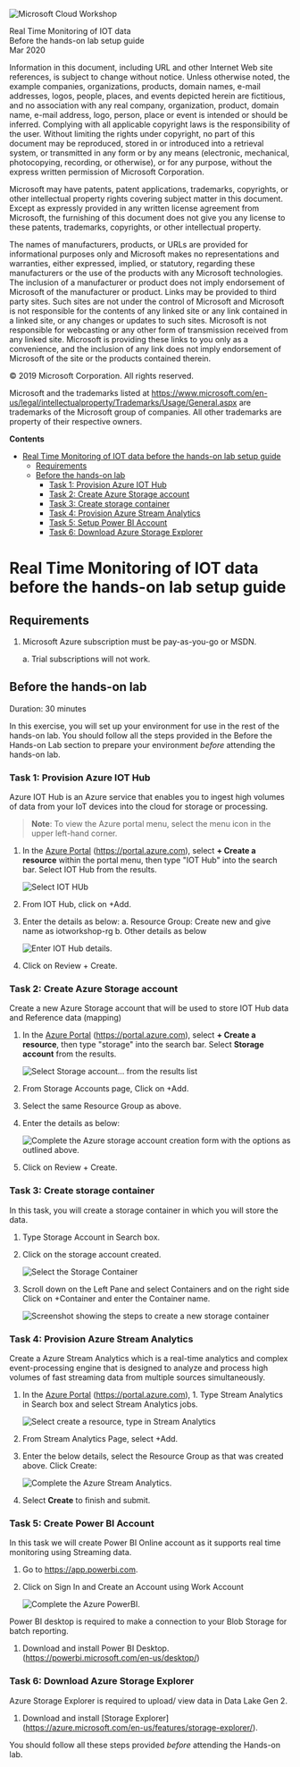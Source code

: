 ![Microsoft Cloud Workshop](https://github.com/Microsoft/MCW-Template-Cloud-Workshop/raw/master/Media/ms-cloud-workshop.png 'Microsoft Cloud Workshop')

<div class="MCWHeader1">
Real Time Monitoring of IOT data
</div>
    
<div class="MCWHeader2">
Before the hands-on lab setup guide
</div>

<div class="MCWHeader3">
Mar 2020
</div>

Information in this document, including URL and other Internet Web site references, is subject to change without notice. Unless otherwise noted, the example companies, organizations, products, domain names, e-mail addresses, logos, people, places, and events depicted herein are fictitious, and no association with any real company, organization, product, domain name, e-mail address, logo, person, place or event is intended or should be inferred. Complying with all applicable copyright laws is the responsibility of the user. Without limiting the rights under copyright, no part of this document may be reproduced, stored in or introduced into a retrieval system, or transmitted in any form or by any means (electronic, mechanical, photocopying, recording, or otherwise), or for any purpose, without the express written permission of Microsoft Corporation.

Microsoft may have patents, patent applications, trademarks, copyrights, or other intellectual property rights covering subject matter in this document. Except as expressly provided in any written license agreement from Microsoft, the furnishing of this document does not give you any license to these patents, trademarks, copyrights, or other intellectual property.

The names of manufacturers, products, or URLs are provided for informational purposes only and Microsoft makes no representations and warranties, either expressed, implied, or statutory, regarding these manufacturers or the use of the products with any Microsoft technologies. The inclusion of a manufacturer or product does not imply endorsement of Microsoft of the manufacturer or product. Links may be provided to third party sites. Such sites are not under the control of Microsoft and Microsoft is not responsible for the contents of any linked site or any link contained in a linked site, or any changes or updates to such sites. Microsoft is not responsible for webcasting or any other form of transmission received from any linked site. Microsoft is providing these links to you only as a convenience, and the inclusion of any link does not imply endorsement of Microsoft of the site or the products contained therein.

© 2019 Microsoft Corporation. All rights reserved.

Microsoft and the trademarks listed at <https://www.microsoft.com/en-us/legal/intellectualproperty/Trademarks/Usage/General.aspx> are trademarks of the Microsoft group of companies. All other trademarks are property of their respective owners.

**Contents**

<!-- TOC -->

- [Real Time Monitoring of IOT data before the hands-on lab setup guide](#iot-data-and-monitoring-before-the-hands-on-lab-setup-guide)
  - [Requirements](#requirements)
  - [Before the hands-on lab](#before-the-hands-on-lab)
    - [Task 1: Provision Azure IOT Hub](#task-1-provision-azure-databricks)
    - [Task 2: Create Azure Storage account](#task-2-create-azure-storage-account)
    - [Task 3: Create storage container](#task-3-create-storage-container)
    - [Task 4: Provision Azure Stream Analytics](#task-4-provision-azure-data-factory)
    - [Task 5: Setup Power BI Account](#task-5-download-and-install-power-bi-desktop)
    - [Task 6: Download Azure Storage Explorer](#task-6-download-and-install-azure-storage-explorer)

<!-- /TOC -->

# Real Time Monitoring of IOT data before the hands-on lab setup guide

## Requirements

1.  Microsoft Azure subscription must be pay-as-you-go or MSDN.

    a. Trial subscriptions will not work.

## Before the hands-on lab

Duration: 30 minutes

In this exercise, you will set up your environment for use in the rest of the hands-on lab. You should follow all the steps provided in the Before the Hands-on Lab section to prepare your environment _before_ attending the hands-on lab.

### Task 1: Provision Azure IOT Hub

Azure IOT Hub is an Azure service that enables you to ingest high volumes of data from your IoT devices into the cloud for storage or processing.

> **Note**: To view the Azure portal menu, select the menu icon in the upper left-hand corner.


1. In the [Azure Portal](https://portal.azure.com) (https://portal.azure.com), select **+ Create a resource** within the portal menu, then type "IOT Hub" into the search bar. Select IOT Hub from the results.

   ![Select IOT HUb](media/iot_hub_1.png)

2. From IOT Hub, click on +Add.

3. Enter the details as below:
    a.	Resource Group: Create new and give name as iotworkshop-rg
    b.	Other details as below

   ![Enter IOT Hub details.](media/iot_hub_3.png)

4. Click on Review + Create.

### Task 2: Create Azure Storage account

Create a new Azure Storage account that will be used to store IOT Hub data and Reference data (mapping)

1. In the [Azure Portal](https://portal.azure.com) (<https://portal.azure.com>), select **+ Create a resource**, then type "storage" into the search bar. Select **Storage account** from the results.

   ![Select Storage account... from the results list](media/storage_account_1.png)

2. From Storage Accounts page, Click on +Add. 

3. Select the same Resource Group as above.

4. Enter the details as below:

    ![Complete the Azure storage account creation form with the options as outlined above.](media/storage_account_4.png)

5. Click on Review + Create.

### Task 3: Create storage container

In this task, you will create a storage container in which you will store the data.

1. Type Storage Account in Search box.

2. Click on the storage account created.

   ![Select the Storage Container](media/storage_container_2.png)

3. Scroll down on the Left Pane and select Containers and on the right side Click on +Container and enter the Container name.

   ![Screenshot showing the steps to create a new storage container](media/storage_container_3.png)

### Task 4: Provision Azure Stream Analytics

Create a Azure Stream Analytics which is a real-time analytics and complex event-processing engine that is designed to analyze and process high volumes of fast streaming data from multiple sources simultaneously.

1. In the [Azure Portal](https://portal.azure.com) (<https://portal.azure.com>), 1.	Type Stream Analytics in Search box and select Stream Analytics jobs.

   ![Select create a resource, type in Stream Analytics](media/stream_analytics_1.png)

2. From Stream Analytics Page, select +Add.

3. Enter the below details, select the Resource Group as that was created above. Click Create:

   ![Complete the Azure Stream Analytics.](media/stream_analytics_3.png)

4. Select **Create** to finish and submit.

### Task 5: Create Power BI Account

In this task we will create Power BI Online account as it supports real time monitoring using Streaming data.

1. Go to https://app.powerbi.com.
2. Click on Sign In and Create an Account using Work Account

    ![Complete the Azure PowerBI.](media/power_bi_2.png)
    
Power BI desktop is required to make a connection to your Blob Storage for batch reporting.

1. Download and install Power BI Desktop. (https://powerbi.microsoft.com/en-us/desktop/)


### Task 6: Download Azure Storage Explorer

Azure Storage Explorer is required to upload/ view data in Data Lake Gen 2.

1. Download and install [Storage Explorer] (https://azure.microsoft.com/en-us/features/storage-explorer/).

You should follow all these steps provided _before_ attending the Hands-on lab.
